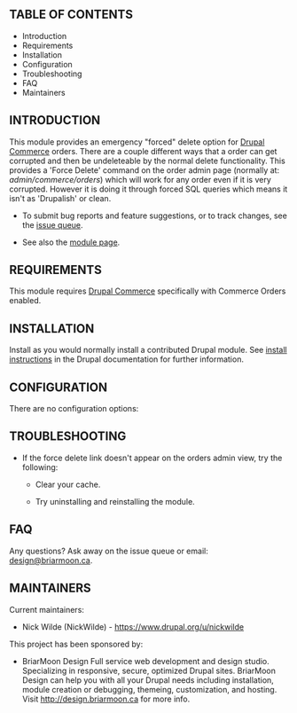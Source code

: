 TABLE OF CONTENTS
-----------------

* Introduction
* Requirements
* Installation
* Configuration
* Troubleshooting
* FAQ
* Maintainers

INTRODUCTION
------------
This module provides an emergency "forced" delete option for 
[Drupal Commerce](https://www.drupal.org/project/commerce) orders. There are a
couple different ways that a order can get corrupted and then be undeleteable
by the normal delete functionality. This provides a 'Force Delete' command on
the order admin page (normally at: *admin/commerce/orders*) which will work
for any order even if it is very corrupted. However it is doing it through
forced SQL queries which means it isn't as 'Drupalish' or clean.

* To submit bug reports and feature suggestions, or to track changes, see the
[issue queue](http://drupal.org/project/issues/commerce_order_force_delete).

* See also the 
[module page](https://www.drupal.org/project/commerce_order_force_delete).

REQUIREMENTS
------------
This module requires [Drupal Commerce](https://www.drupal.org/project/commerce)
specifically with Commerce Orders enabled.

INSTALLATION
------------
Install as you would normally install a contributed Drupal module. See [install
instructions](http://drupal.org/documentation/install/modules-themes/modules-7)
in the Drupal documentation for further information.

CONFIGURATION
-------------
There are no configuration options:

TROUBLESHOOTING
---------------
* If the force delete link doesn't appear on the orders admin view, try the
following:

  * Clear your cache.

  * Try uninstalling and reinstalling the module.

FAQ
---
Any questions? Ask away on the issue queue or email: design@briarmoon.ca.

MAINTAINERS
-----------

Current maintainers:
* Nick Wilde (NickWilde) - https://www.drupal.org/u/nickwilde

This project has been sponsored by:
* BriarMoon Design
   Full service web development and design studio. Specializing in responsive,
   secure, optimized Drupal sites. BriarMoon Design can help you with all your
   Drupal needs including installation, module creation or debugging, themeing,
   customization, and hosting. Visit http://design.briarmoon.ca for more info.
